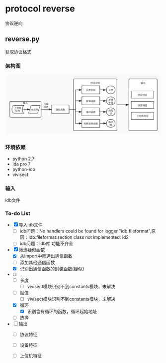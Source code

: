 # protocol reverse

协议逆向

## reverse.py

获取协议格式

### 架构图

![架构图](pic/架构图.jpg)

### 环境依赖

+ python 2.7
+ ida pro 7
+ python-idb
+ vivisect

### 输入

idb文件 

### To-do List

- [x] 导入idb文件
  - [ ] idb问题：No handlers could be found for logger "idb.fileformat",原因：idb.fileformat:section class not implemented: id2
  - [ ] idb问题：idb库 功能不齐全
- [x] 筛选疑似函数
  - [x] 从import中筛选出通信函数
  - [ ] 添加其他通信函数
  - [x] 识别出通信函数的封装函数(疑似)
- [ ] - [ ] 长度
    - [ ] vivisect模块识别不到constants模块，未解决
  - [ ] 赋值
    - [ ] vivisect模块识别不到constants模块，未解决
  - [x] 循环
    - [x] 识别含有循环的函数，循环起始地址
  - [ ] 选择
- [ ] 输出
  - [ ] 协议特征
  - [ ] 设备特征
  - [ ] 上位机特征



